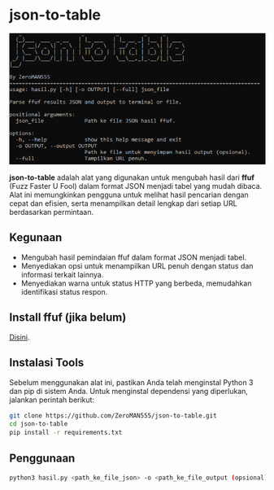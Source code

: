 # json-to-table

![ss](images/screenshot.png)

**json-to-table** adalah alat yang digunakan untuk mengubah hasil dari **ffuf** (Fuzz Faster U Fool) dalam format JSON menjadi tabel yang mudah dibaca. Alat ini memungkinkan pengguna untuk melihat hasil pencarian dengan cepat dan efisien, serta menampilkan detail lengkap dari setiap URL berdasarkan permintaan.

## Kegunaan

- Mengubah hasil pemindaian ffuf dalam format JSON menjadi tabel.
- Menyediakan opsi untuk menampilkan URL penuh dengan status dan informasi terkait lainnya.
- Menyediakan warna untuk status HTTP yang berbeda, memudahkan identifikasi status respon.

## Install ffuf (jika belum)
[Disini](https://github.com/ffuf/ffuf).

## Instalasi Tools

Sebelum menggunakan alat ini, pastikan Anda telah menginstal Python 3 dan pip di sistem Anda. Untuk menginstal dependensi yang diperlukan, jalankan perintah berikut:

```bash
git clone https://github.com/ZeroMAN555/json-to-table.git
cd json-to-table
pip install -r requirements.txt
```
## Penggunaan 

```bash
python3 hasil.py <path_ke_file_json> -o <path_ke_file_output (opsional)> [--full (opsional)]
```

